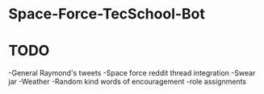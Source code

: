# Space-Force-TecSchool-Bot

# TODO
-General Raymond's tweets
-Space force reddit thread integration
-Swear jar 
-Weather 
-Random kind words of encouragement
-role assignments